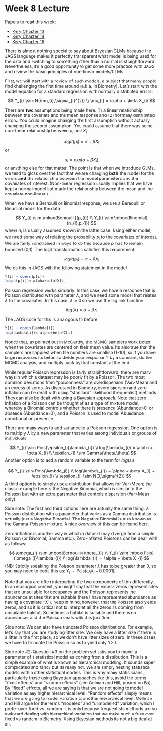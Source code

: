 Week 8 Lecture
========================================================

Papers to read this week:

* [Kery Chapter 13](https://github.com/hlynch/Bayesian2020/tree/master/_data/KeryChapter13.pdf)
* [Kery Chapter 14](https://github.com/hlynch/Bayesian2020/tree/master/_data/KeryChapter14.pdf)
* [Kery Chapter 16](https://github.com/hlynch/Bayesian2020/tree/master/_data/KeryChapter16.pdf)

There is almost nothing special to say about Bayesian GLMs because the JAGS language makes it perfectly transparent what model is being used for the data and switching to something other than a normal is straightforward. Nevertheless, it’s a good opportunity to get some more practice with JAGS and review the basic principles of non-linear models/GLMs.

First, we will start with a review of such models, a subject that many people find challenging the first time around (a.k.a. in Biometry). Let’s start with the model equation for a standard regression with normally distributed errors:

$$
Y_{i} \sim N(\mu_{i},\sigma_{i}^{2}) \\
\mu_{i} = \alpha + \beta X_{i}
$$

There are **two** assumptions being made here. (1) a linear relationship between the covariate and the mean response and (2) normally distributed errors. You could imagine changing the first assumption without actually changing the second assumption. You could assume that there was some non-linear relationship between $\mu_{i}$ and $X_{i}$

$$
logit(\mu_{i}) = \alpha + \beta X_{i}
$$
or

$$
\mu_{i} = exp(\alpha + \beta X_{i})
$$
or anything else for that matter. The point is that when we introduce GLMs, we tend to gloss over the fact that we are changing **both** the model for the errors **and** the relationship between the model parameters and the covariates of interest. (Non-linear regression usually implies that we have kept a normal model but made the relationship between the mean and the covariate non-linear.)

When we have a Bernoulli or Binomial response, we use a Bernoulli or Binomial model for the data

$$
Y_{i} \sim \mbox{Bernoulli}(p_{i}) \\
Y_{i} \sim \mbox{Binomial}(n_{i},p_{i})
$$
where $n_{i}$ is usually assumed known in the latter case. Using either model, we need some way of relating the probability $p_{i}$ to the covariates of interest. We are fairly constrained in ways to do this because $p_{i}$ has to remain bounded (0,1). The logit transformation satisfies this requirement:

$$
logit(p_{i}) = \alpha + \beta X_{i}
$$
We do this in JAGS with the following statement in the model


```r
Y[i] ~ dbern(p[i])
logit(p[i])<-alpha+beta*X[i]
```

Poisson regression works similarly. In this case, we have a response that is Poisson distributed with parameter $\lambda$, and we need some model that relates $\lambda$ to the covariates. In this case, $\lambda \ge 0$ so we use the log link function

$$
log(\lambda) = \alpha + \beta X
$$

The JAGS code for this is analogous to before


```r
Y[i] ~ dpois(lambda[i])
log(lambda[i])<-alpha+beta*X[i]
```

Notice that, as pointed out in McCarthy, the MCMC samplers work better when the covariates are centered on their mean value. Its also true that the samplers are happiest when the numbers are smallish (1-10), so if you have large responses its better to divide your response Y by a constant, do the MCMC analysis, and multiply back by that constant at the end.

While regular Poisson regression is fairly straightforward, there are many ways in which a dataset may be poorly fit by a Poisson. The two most common deviations from “poissonness” are overdispersion (Var>Mean) and an excess of zeros.  As discussed in Biometry, overdispersion and zero-inflation can be dealt with using “standard” likelihood (frequentist) methods. They can also be dealt with using a Bayesian approach. Note that zero-inflation of a Poisson can be thought of as a type of mixture model, whereby a Binomial controls whether there is presence (Abundance>0) or absence (Abundance=0), and a Poisson is used to model Abundance conditional on presence. 

There are many ways to add variance to a Poisson regression. One option is to multiply $\lambda$ by a new parameter that varies among individuals or groups of individuals

$$
Y_{i} \sim Pois(\epsilon_{i}\lambda_{i}) \\
log(\lambda_{i}) = \alpha + \beta X_{i} \\
\epsilon_{i} \sim Gamma(\theta,\theta)
$$
Another option is to add a random variable to the term for $log(\lambda_{i})$

$$
Y_{i} \sim Pois(\lambda_{i}) \\
log(\lambda_{i}) = \alpha + \beta X_{i} + \epsilon_{i} \\
\epsilon_{i} \sim N(0,\sigma^{2})
$$
A third option is to simply use a distribution that allows for Var>Mean; the classic example here is the Negative Binomial, which is similar to the Poisson but with an extra parameter that controls dispersion (Var>Mean only). 

Side note: The first and third options here are actually the same thing. A Poisson distribution with a parameter that varies as a Gamma distribution is actually just a Negative Binomial. The Negative Binomial is also known as the Gamma-Poisson mixture. A nice overview of this can be found [here](https://probabilityandstats.wordpress.com/tag/poisson-gamma-mixture/).

Zero-inflation is another way in which a dataset may diverge from a simple Poisson (or Binomial, Gamma etc.). Zero-inflated Poissons can be dealt with as follows:

$$
\omega_{i} \sim \mbox{Bernoulli}(\theta_{i}) \\
Y_{i} \sim \mbox{Pois}(\omega_{i}\lambda_{i}) \\
log(\lambda_{i}) = \alpha + \beta X_{i}
$$
(NB: Strictly speaking, the Poisson parameter $\lambda$ has to be greater than 0, so you may need to code this as: $Y_{i} \sim \mbox{Pois}(\omega_{i}\lambda_{i} + 0.0001)$.

Note that you are often interpreting the two components of this differently. In an ecological context, you might say that the excess zeros represent sites that are unsuitable for occupancy and the Poisson represents the abundance at sites that are suitable (here I have represented abundance as having a covariate “X”). Keep in mind, however, that the Poisson also yields zeros, and so it is critical not to interpret all the zeros as coming from unsuitable habitat. Sometimes a habitat is suitable and there is no abundance, and the Poisson deals with this just fine.

Side note: We can also have truncated Poisson distributions. For example, let’s say that you are studying litter size. We only have a litter size if there is a litter in the first place, so we don’t have litter sizes of zero. In these cases we have to truncate the Poisson so as to yield only Y>0. 

Side note #2: Question #3 on the problem set asks you to model a parameter of a statistical model as coming from a distribution. This is a simple example of what is known as hierarchical modeling. It sounds super complicated and fancy but its really not. We are simply nesting statistical models within other statistical models. This is why many statisticians, particularly those using Bayesian approaches like this, avoid the terms “fixed effects” and “random effects” (see Gelman and Hill, posted on Bb). By “fixed” effects, all we are saying is that we are not going to model variation as any higher hierarchical level. “Random effects” simply means that we are going to model variation at another hierarchical level. Gellman and Hill argue for the terms “modeled” and “unmodelled” variation, which I prefer over fixed vs. random. It is only because frequentists methods are so awkward dealing with hierarchical variation that we make such a fuss over fixed vs random in Biometry. Using Bayesian methods its not a big deal at all.



